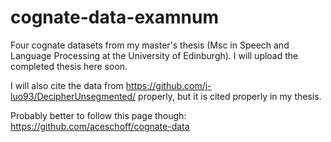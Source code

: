 # cognate-data-examnum
Four cognate datasets from my master's thesis (Msc in Speech and Language Processing at the University of Edinburgh). I will upload the completed thesis here soon. 

I will also cite the data from https://github.com/j-luo93/DecipherUnsegmented/ properly, but it is cited properly in my thesis. 

Probably better to follow this page though: https://github.com/aceschoff/cognate-data
